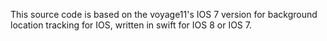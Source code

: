 This source code is based on the voyage11's IOS 7 version for background location tracking for IOS, written in swift for IOS 8 or IOS 7.
